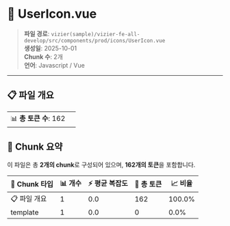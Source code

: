 # 📄 UserIcon.vue

> **파일 경로**: `vizier(sample)/vizier-fe-all-develop/src/components/prod/icons/UserIcon.vue`  
> **생성일**: 2025-10-01  
> **Chunk 수**: 2개  
> **언어**: Javascript / Vue
---


## 📋 파일 개요

| | |
|--|--|
| 📊 **총 토큰 수**: 162 |  |






## 🧩 Chunk 요약

이 파일은 총 **2개의 chunk**로 구성되어 있으며, **162개의 토큰**을 포함합니다.

| 🧩 Chunk 타입 | 📊 개수 | ⚡ 평균 복잡도 | 📝 총 토큰 | 📈 비율 |
|---------------|--------|-------------|----------|--------|
| 📋 파일 개요 | 1 | 0.0 | 162 | 100.0% |
| template | 1 | 0.0 | 0 | 0.0% |

